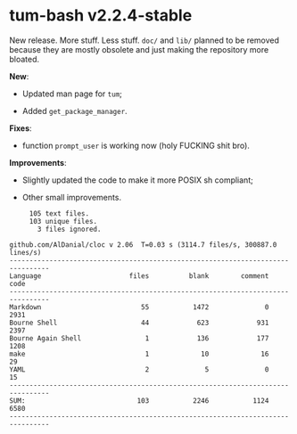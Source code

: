 # tum-bash v2.2.4-stable

New release. More stuff. Less stuff.
`doc/` and `lib/` planned to be removed because they are mostly obsolete and just
making the repository more bloated.

**New**:

- Updated man page for `tum`;

- Added `get_package_manager`.

**Fixes**:

- function `prompt_user` is working now (holy FUCKING shit bro).

**Improvements**:

- Slightly updated the code to make it more POSIX sh compliant;

- Other small improvements.

```text
     105 text files.
     103 unique files.
       3 files ignored.

github.com/AlDanial/cloc v 2.06  T=0.03 s (3114.7 files/s, 300887.0 lines/s)
--------------------------------------------------------------------------------
Language                      files          blank        comment           code
--------------------------------------------------------------------------------
Markdown                         55           1472              0           2931
Bourne Shell                     44            623            931           2397
Bourne Again Shell                1            136            177           1208
make                              1             10             16             29
YAML                              2              5              0             15
--------------------------------------------------------------------------------
SUM:                            103           2246           1124           6580
--------------------------------------------------------------------------------
```
